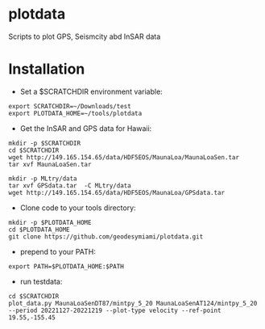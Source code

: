 # plotdata
Scripts to plot GPS, Seismcity abd InSAR data

# Installation
- Set a $SCRATCHDIR environment variable:
```
export SCRATCHDIR=~/Downloads/test
export PLOTDATA_HOME=~/tools/plotdata
```
- Get the InSAR and GPS data for Hawaii:
```
mkdir -p $SCRATCHDIR
cd $SCRATCHDIR
wget http://149.165.154.65/data/HDF5EOS/MaunaLoa/MaunaLoaSen.tar
tar xvf MaunaLoaSen.tar

mkdir -p MLtry/data
tar xvf GPSdata.tar  -C MLtry/data
wget http://149.165.154.65/data/HDF5EOS/MaunaLoa/GPSdata.tar
```
- Clone code to your tools directory:
```
mkdir -p $PLOTDATA_HOME
cd $PLOTDATA_HOME
git clone https://github.com/geodesymiami/plotdata.git
```
- prepend to your PATH:
```
export PATH=$PLOTDATA_HOME:$PATH
```

- run testdata:
```
cd $SCRATCHDIR
plot_data.py MaunaLoaSenDT87/mintpy_5_20 MaunaLoaSenAT124/mintpy_5_20 --period 20221127-20221219 --plot-type velocity --ref-point 19.55,-155.45
```
